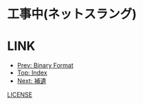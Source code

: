 <script async="async" src="https://cdnjs.cloudflare.com/ajax/libs/mathjax/2.7.5/latest.js?config=TeX-AMS-MML_HTMLorMML"></script>
<script type="text/x-mathjax-config">MathJax.Hub.Config({"TeX": {"MAXBUFFER": 30720}})</script>

<h1>工事中(ネットスラング)</h1>

# LINK

<footer>
    <nav>
        <ul>
            <li><a href="BinaryFormat" rel="prev">Prev: Binary Format</a></li>
            <li><a href="./">Top: Index</a></li>
            <li><a href="Appendix" rel="next">Next: 補遺</a></li>
        </ul>
        <a href="LICENSE" rel="license">LICENSE</a>
    </nav>
</footer>